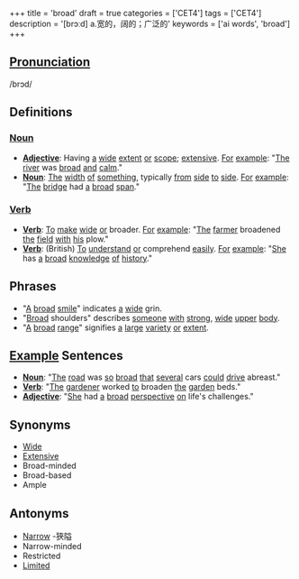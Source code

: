 +++
title = 'broad'
draft = true
categories = ['CET4']
tags = ['CET4']
description = '[brɔːd] a.宽的，阔的；广泛的'
keywords = ['ai words', 'broad']
+++

## [Pronunciation](/post/pronunciation/)
/brɔd/

## Definitions
### [Noun](/post/noun/)
- **[Adjective](/post/adjective/)**: Having [a](/post/a/) [wide](/post/wide/) [extent](/post/extent/) [or](/post/or/) [scope](/post/scope/); [extensive](/post/extensive/). [For](/post/for/) [example](/post/example/): "[The](/post/the/) [river](/post/river/) was [broad](/post/broad/) [and](/post/and/) [calm](/post/calm/)."
- **[Noun](/post/noun/)**: [The](/post/the/) [width](/post/width/) [of](/post/of/) [something](/post/something/), typically [from](/post/from/) [side](/post/side/) [to](/post/to/) [side](/post/side/). [For](/post/for/) [example](/post/example/): "[The](/post/the/) [bridge](/post/bridge/) had [a](/post/a/) [broad](/post/broad/) [span](/post/span/)."

### [Verb](/post/verb/)
- **[Verb](/post/verb/)**: [To](/post/to/) [make](/post/make/) [wide](/post/wide/) [or](/post/or/) broader. [For](/post/for/) [example](/post/example/): "[The](/post/the/) [farmer](/post/farmer/) broadened [the](/post/the/) [field](/post/field/) [with](/post/with/) [his](/post/his/) plow."
- **[Verb](/post/verb/)**: (British) [To](/post/to/) [understand](/post/understand/) [or](/post/or/) comprehend [easily](/post/easily/). [For](/post/for/) [example](/post/example/): "[She](/post/she/) has [a](/post/a/) [broad](/post/broad/) [knowledge](/post/knowledge/) [of](/post/of/) [history](/post/history/)."

## Phrases
- "[A](/post/a/) [broad](/post/broad/) [smile](/post/smile/)" indicates [a](/post/a/) [wide](/post/wide/) grin.
- "[Broad](/post/broad/) shoulders" describes [someone](/post/someone/) [with](/post/with/) [strong](/post/strong/), [wide](/post/wide/) [upper](/post/upper/) [body](/post/body/).
- "[A](/post/a/) [broad](/post/broad/) [range](/post/range/)" signifies [a](/post/a/) [large](/post/large/) [variety](/post/variety/) [or](/post/or/) [extent](/post/extent/).

## [Example](/post/example/) Sentences
- **[Noun](/post/noun/)**: "[The](/post/the/) [road](/post/road/) was [so](/post/so/) [broad](/post/broad/) [that](/post/that/) [several](/post/several/) cars [could](/post/could/) [drive](/post/drive/) abreast."
- **[Verb](/post/verb/)**: "[The](/post/the/) [gardener](/post/gardener/) worked [to](/post/to/) broaden [the](/post/the/) [garden](/post/garden/) beds."
- **[Adjective](/post/adjective/)**: "[She](/post/she/) had [a](/post/a/) [broad](/post/broad/) [perspective](/post/perspective/) [on](/post/on/) life's challenges."

## Synonyms
- [Wide](/post/wide/)
- [Extensive](/post/extensive/)
- Broad-minded
- Broad-based
- Ample

## Antonyms
- [Narrow](/post/narrow/)
-狹隘
- Narrow-minded
- Restricted
- [Limited](/post/limited/)
